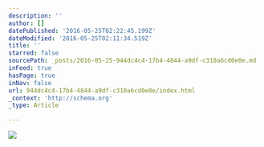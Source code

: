 ```yaml
---
description: ''
author: []
datePublished: '2016-05-25T02:22:45.199Z'
dateModified: '2016-05-25T02:11:34.519Z'
title: ''
starred: false
sourcePath: _posts/2016-05-25-944dc4c4-17b4-4844-a9df-c310a6cd0e0e.md
inFeed: true
hasPage: true
inNav: false
url: 944dc4c4-17b4-4844-a9df-c310a6cd0e0e/index.html
_context: 'http://schema.org'
_type: Article

---
```

![](https://the-grid-user-content.s3-us-west-2.amazonaws.com/a50487df-1725-41c4-9050-366107186d4f.jpg)